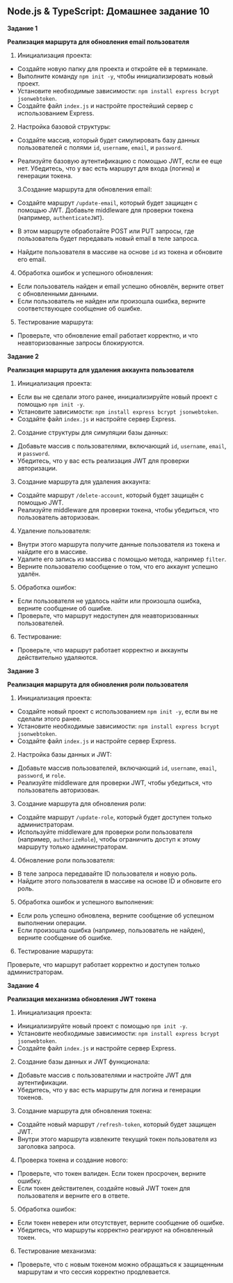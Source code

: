 ## Node.js & TypeScript: Домашнее задание 10

**Задание 1**

**Реализация маршрута для обновления email пользователя**

1. Инициализация проекта:

- Создайте новую папку для проекта и откройте её в терминале.
- Выполните команду `npm init -y`, чтобы инициализировать новый проект.
- Установите необходимые зависимости: `npm install express bcrypt jsonwebtoken`.
- Создайте файл `index.js` и настройте простейший сервер с использованием Express.

2. Настройка базовой структуры:

- Создайте массив, который будет симулировать базу данных пользователей с полями `id`, `username`, `email`, и `password`.
- Реализуйте базовую аутентификацию с помощью JWT, если ее еще нет. Убедитесь, что у вас есть маршрут для входа (логина) и генерации токена.

  3.Создание маршрута для обновления email:

- Создайте маршрут `/update-email`, который будет защищен с помощью JWT. Добавьте middleware для проверки токена (например, `authenticateJWT`).
- В этом маршруте обработайте POST или PUT запросы, где пользователь будет передавать новый email в теле запроса.
- Найдите пользователя в массиве на основе `id` из токена и обновите его email.

4. Обработка ошибок и успешного обновления:

- Если пользователь найден и email успешно обновлён, верните ответ с обновленными данными.
- Если пользователь не найден или произошла ошибка, верните соответствующее сообщение об ошибке.

5. Тестирование маршрута:

- Проверьте, что обновление email работает корректно, и что неавторизованные запросы блокируются.

**Задание 2**

**Реализация маршрута для удаления аккаунта пользователя**

1. Инициализация проекта:

- Если вы не сделали этого ранее, инициализируйте новый проект с помощью `npm init -y`.
- Установите зависимости: `npm install express bcrypt jsonwebtoken`.
- Создайте файл `index.js` и настройте сервер Express.

2. Создание структуры для симуляции базы данных:

- Добавьте массив с пользователями, включающий `id`, `username`, `email`, и `password`.
- Убедитесь, что у вас есть реализация JWT для проверки авторизации.

3. Создание маршрута для удаления аккаунта:

- Создайте маршрут `/delete-account`, который будет защищён с помощью JWT.
- Реализуйте middleware для проверки токена, чтобы убедиться, что пользователь авторизован.

4. Удаление пользователя:

- Внутри этого маршрута получите данные пользователя из токена и найдите его в массиве.
- Удалите его запись из массива с помощью метода, например `filter`.
- Верните пользователю сообщение о том, что его аккаунт успешно удалён.

5. Обработка ошибок:

- Если пользователя не удалось найти или произошла ошибка, верните сообщение об ошибке.
- Проверьте, что маршрут недоступен для неавторизованных пользователей.

6. Тестирование:

- Проверьте, что маршрут работает корректно и аккаунты действительно удаляются.

**Задание 3**

**Реализация маршрута для обновления роли пользователя**

1. Инициализация проекта:

- Создайте новый проект с использованием `npm init -y`, если вы не сделали этого ранее.
- Установите необходимые зависимости: `npm install express bcrypt jsonwebtoken`.
- Создайте файл `index.js` и настройте сервер Express.

2. Настройка базы данных и JWT:

- Добавьте массив пользователей, включающий `id`, `username`, `email`, `password`, и `role`.
- Реализуйте middleware для проверки JWT, чтобы убедиться, что пользователь авторизован.

3. Создание маршрута для обновления роли:

- Создайте маршрут `/update-role`, который будет доступен только администраторам.
- Используйте middleware для проверки роли пользователя (например, `authorizeRole`), чтобы ограничить доступ к этому маршруту только администраторам.

4. Обновление роли пользователя:

- В теле запроса передавайте ID пользователя и новую роль.
- Найдите этого пользователя в массиве на основе ID и обновите его роль.

5. Обработка ошибок и успешного выполнения:

- Если роль успешно обновлена, верните сообщение об успешном выполнении операции.
- Если произошла ошибка (например, пользователь не найден), верните сообщение об ошибке.

6. Тестирование маршрута:

Проверьте, что маршрут работает корректно и доступен только администраторам.

**Задание 4**

**Реализация механизма обновления JWT токена**

1. Инициализация проекта:

- Инициализируйте новый проект с помощью `npm init -y`.
- Установите необходимые зависимости: `npm install express bcrypt jsonwebtoken`.
- Создайте файл `index.js` и настройте сервер Express.

2. Создание базы данных и JWT функционала:

- Добавьте массив с пользователями и настройте JWT для аутентификации.
- Убедитесь, что у вас есть маршруты для логина и генерации токенов.

3. Создание маршрута для обновления токена:

- Создайте новый маршрут `/refresh-token`, который будет защищен JWT.
- Внутри этого маршрута извлеките текущий токен пользователя из заголовка запроса.

4. Проверка токена и создание нового:

- Проверьте, что токен валиден. Если токен просрочен, верните ошибку.
- Если токен действителен, создайте новый JWT токен для пользователя и верните его в ответе.

5. Обработка ошибок:

- Если токен неверен или отсутствует, верните сообщение об ошибке.
- Убедитесь, что маршруты корректно реагируют на обновленный токен.

6. Тестирование механизма:

- Проверьте, что с новым токеном можно обращаться к защищенным маршрутам и что сессия корректно продлевается.
